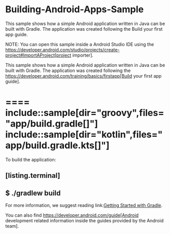 # Building-Android-Apps-Sample
This sample shows how a simple Android application written in Java can be built with Gradle. The application was created following the Build your first app guide.

NOTE: You can open this sample inside a Android Studio IDE using the https://developer.android.com/studio/projects/create-project#ImportAProject[project importer].

This sample shows how a simple Android application written in Java can be built with Gradle.
The application was created following the https://developer.android.com/training/basics/firstapp[Build your first app guide].

====
include::sample[dir="groovy",files="app/build.gradle[]"]
include::sample[dir="kotlin",files="app/build.gradle.kts[]"]
====

To build the application:

[listing.terminal]
----
$ ./gradlew build
----

For more information, we suggest reading link:[Getting Started with Gradle](https://docs.gradle.org/current/userguide/getting_started.html).

You can also find https://developer.android.com/guide[Android development related information inside the guides provided by the Android team].
